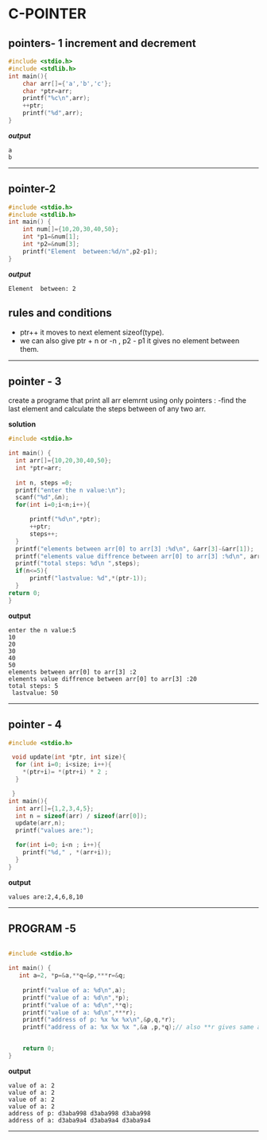 # C-POINTER
## pointers- 1 increment and decrement

```c
#include <stdio.h>
#include <stdlib.h>
int main(){
    char arr[]={'a','b','c'};
    char *ptr=arr;
    printf("%c\n",arr);
    ++ptr;
    printf("%d",arr);
}
  ```
  ***output***
  ```
  a
  b

  ```
  ---

## pointer-2

```c
#include <stdio.h>
#include <stdlib.h>
int main() {
    int num[]={10,20,30,40,50};
    int *p1=&num[1];
    int *p2=&num[3];
    printf("Element  between:%d/n",p2-p1);
}
```
***output***
```
Element  between: 2

```
## rules and conditions
 -  ptr++ it moves to next element sizeof(type).
 -  we can also give ptr + n or -n , p2 - p1 it gives no  element between them.
  ----

 ## pointer - 3 
 create a programe that print all arr elemrnt using only pointers :
  -find the last element and calculate the steps between of any two arr.

  **solution**
  ```c
  #include <stdio.h>

int main() {
    int arr[]={10,20,30,40,50};
    int *ptr=arr;
    
    int n, steps =0;
    printf("enter the n value:\n");
    scanf("%d",&n);
    for(int i=0;i<n;i++){

        printf("%d\n",*ptr);
        ++ptr;
        steps++;        
    }
    printf("elements between arr[0] to arr[3] :%d\n", &arr[3]-&arr[1]);
    printf("elements value diffrence between arr[0] to arr[3] :%d\n", arr[3]-arr[1]);
    printf("total steps: %d\n ",steps);
    if(n<=5){
        printf("lastvalue: %d",*(ptr-1));
    }
  return 0;
}
```

**output**
```
enter the n value:5
10
20
30
40
50
elements between arr[0] to arr[3] :2
elements value diffrence between arr[0] to arr[3] :20
total steps: 5
 lastvalue: 50
 ```
 ----

 ## pointer - 4
  ```c
  #include <stdio.h>

   void update(int *ptr, int size){
    for (int i=0; i<size; i++){
      *(ptr+i)= *(ptr+i) * 2 ;
    }

   }
  int main(){
    int arr[]={1,2,3,4,5};
    int n = sizeof(arr) / sizeof(arr[0]);
    update(arr,n);
    printf("values are:");

    for(int i=0; i<n ; i++){
      printf("%d," , *(arr+i));
    }
  }
  ```
  **output**
  ```
  values are:2,4,6,8,10
  ```
  ---

## PROGRAM -5
```c

#include <stdio.h>

int main() {
   int a=2, *p=&a,**q=&p,***r=&q;
   
    printf("value of a: %d\n",a);
    printf("value of a: %d\n",*p);
    printf("value of a: %d\n",**q);
    printf("value of a: %d\n",***r);
    printf("address of p: %x %x %x\n",&p,q,*r);
    printf("address of a: %x %x %x ",&a ,p,*q);// also **r gives same address


    return 0;
}
```
**output**
```
value of a: 2
value of a: 2
value of a: 2
value of a: 2
address of p: d3aba998 d3aba998 d3aba998
address of a: d3aba9a4 d3aba9a4 d3aba9a4 
```
---



